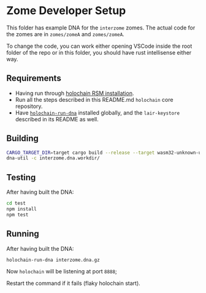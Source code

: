 # Zome Developer Setup

This folder has example DNA for the `interzome` zomes. The actual code for the zomes are in `zomes/zomeA` and `zomes/zomeA`.

To change the code, you can work either opening VSCode inside the root folder of the repo or in this folder, you should have rust intellisense either way.

## Requirements

- Having run through [holochain RSM installation](https://github.com/holochain/holochain-dna-build-tutorial).
- Run all the steps described in this README.md `holochain` core repository.
- Have [`holochain-run-dna`](https://www.npmjs.com/package/@holochain-open-dev/holochain-run-dna) installed globally, and the `lair-keystore` described in its README as well.

## Building

```bash
CARGO_TARGET_DIR=target cargo build --release --target wasm32-unknown-unknown
dna-util -c interzome.dna.workdir/
```

## Testing

After having built the DNA:

```bash
cd test
npm install
npm test
```

## Running

After having built the DNA:

```bash
holochain-run-dna interzome.dna.gz
```

Now `holochain` will be listening at port `8888`;

Restart the command if it fails (flaky holochain start).

